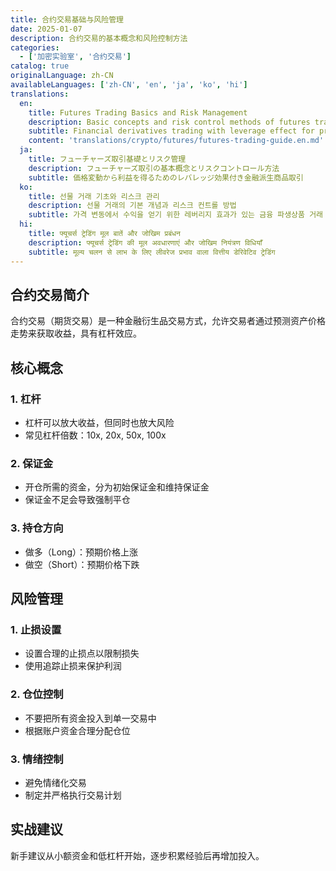 ```yaml
---
title: 合约交易基础与风险管理
date: 2025-01-07
description: 合约交易的基本概念和风险控制方法
categories:
  - ['加密实验室', '合约交易']
catalog: true
originalLanguage: zh-CN
availableLanguages: ['zh-CN', 'en', 'ja', 'ko', 'hi']
translations:
  en:
    title: Futures Trading Basics and Risk Management
    description: Basic concepts and risk control methods of futures trading
    subtitle: Financial derivatives trading with leverage effect for profit from price movements
    content: 'translations/crypto/futures/futures-trading-guide.en.md'
  ja:
    title: フューチャーズ取引基礎とリスク管理
    description: フューチャーズ取引の基本概念とリスクコントロール方法
    subtitle: 価格変動から利益を得るためのレバレッジ効果付き金融派生商品取引
  ko:
    title: 선물 거래 기초와 리스크 관리
    description: 선물 거래의 기본 개념과 리스크 컨트롤 방법
    subtitle: 가격 변동에서 수익을 얻기 위한 레버리지 효과가 있는 금융 파생상품 거래
  hi:
    title: फ्यूचर्स ट्रेडिंग मूल बातें और जोखिम प्रबंधन
    description: फ्यूचर्स ट्रेडिंग की मूल अवधारणाएं और जोखिम नियंत्रण विधियाँ
    subtitle: मूल्य चलन से लाभ के लिए लीवरेज प्रभाव वाला वित्तीय डेरिवेटिव ट्रेडिंग
---
```


## 合约交易简介

合约交易（期货交易）是一种金融衍生品交易方式，允许交易者通过预测资产价格走势来获取收益，具有杠杆效应。

## 核心概念

### 1. 杠杆

- 杠杆可以放大收益，但同时也放大风险
- 常见杠杆倍数：10x, 20x, 50x, 100x

### 2. 保证金

- 开仓所需的资金，分为初始保证金和维持保证金
- 保证金不足会导致强制平仓

### 3. 持仓方向

- 做多（Long）：预期价格上涨
- 做空（Short）：预期价格下跌

## 风险管理

### 1. 止损设置

- 设置合理的止损点以限制损失
- 使用追踪止损来保护利润

### 2. 仓位控制

- 不要把所有资金投入到单一交易中
- 根据账户资金合理分配仓位

### 3. 情绪控制

- 避免情绪化交易
- 制定并严格执行交易计划

## 实战建议

新手建议从小额资金和低杠杆开始，逐步积累经验后再增加投入。
